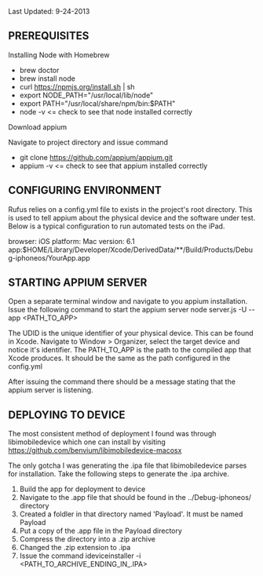Last Updated: 9-24-2013

PREREQUISITES 
--------------------------

Installing Node with Homebrew

- brew doctor
- brew install node
- curl https://npmjs.org/install.sh | sh
- export NODE_PATH="/usr/local/lib/node"
- export PATH="/usr/local/share/npm/bin:$PATH"
- node -v <= check to see that node installed correctly

Download appium

Navigate to project directory and issue command 
- git clone https://github.com/appium/appium.git
- appium -v <= check to see that appium installed correctly


CONFIGURING ENVIRONMENT 
--------------------------------------------

Rufus relies on a config.yml file to exists in the project's root directory. This is used to tell appium about the physical device and the software under test. Below is a typical configuration to run automated tests on the iPad.

browser: iOS
platform: Mac
version: 6.1
app:$HOME/Library/Developer/Xcode/DerivedData/**/Build/Products/Debug-iphoneos/YourApp.app 

STARTING APPIUM SERVER
-----------------------------------------
Open a separate terminal window and navigate to you appium installation.
Issue the following command to start the appium server
node server.js -U <UDID> --app <PATH_TO_APP>

The UDID is the unique identifier of your physical device. This can be found in Xcode. Navigate to Window > Organizer, select the target device and notice it's identifier. The PATH_TO_APP is the path to the compiled app that Xcode produces. It should be the same as the path configured in the config.yml

After issuing the command there should be a message stating that the appium server is listening. 

DEPLOYING TO DEVICE
----------------------------------

The most consistent method of deployment I found was through libimobiledevice which one can install by visiting https://github.com/benvium/libimobiledevice-macosx

The only gotcha I was generating the .ipa file that libimobiledevice parses for installation. Take the following steps to generate the .ipa archive.

1. Build the app for deployment to device
2. Navigate to the .app file that should be found in the ../Debug-iphoneos/ directory
3. Created a foldler in that directory named 'Payload'. It must be named Payload
4. Put a copy of the .app file in the Payload directory
5. Compress the directory into a .zip archive
6. Changed the .zip extension to .ipa
7. Issue the command ideviceinstaller -i <PATH_TO_ARCHIVE_ENDING_IN_.IPA>









